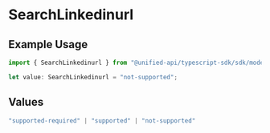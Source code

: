 # SearchLinkedinurl

## Example Usage

```typescript
import { SearchLinkedinurl } from "@unified-api/typescript-sdk/sdk/models/shared";

let value: SearchLinkedinurl = "not-supported";
```

## Values

```typescript
"supported-required" | "supported" | "not-supported"
```
